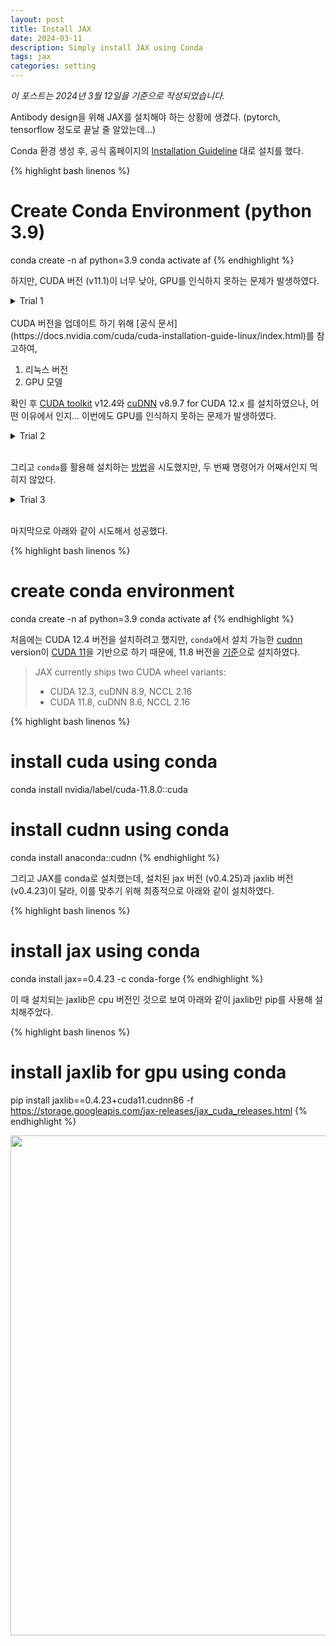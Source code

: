 ```yaml
---
layout: post
title: Install JAX
date: 2024-03-11
description: Simply install JAX using Conda
tags: jax
categories: setting
---
```


*이 포스트는 2024년 3월 12일을 기준으로 작성되었습니다.*

Antibody design을 위해 JAX를 설치해야 하는 상황에 생겼다. (pytorch, tensorflow 정도로 끝날 줄 알았는데...)

Conda 환경 생성 후, 공식 홈페이지의 [Installation Guideline](https://jax.readthedocs.io/en/latest/installation.html#nvidia-gpu) 대로 설치를 했다.

{% highlight bash linenos %}
  # Create Conda Environment (python 3.9)
  conda create -n af python=3.9
  conda activate af
{% endhighlight %}

하지만, CUDA 버전 (v11.1)이 너무 낮아, GPU를 인식하지 못하는 문제가 발생하였다.
<details>
  <summary>Trial 1</summary>
    CUDA version이 다음과 같이 다르게 나타났지만(<a href="https://stackoverflow.com/questions/53422407/different-cuda-versions-shown-by-nvcc-and-nvidia-smi">차이가 나는 이유</a>), 11.x라 공식 Guideline인 <a href="https://jax.readthedocs.io/en/latest/installation.html#nvidia-gpu">Installing JAX</a>에서 'CUDA 11 installation' 코드로 설치 시도함.
  {% highlight bash linenos %}
  nvidia-smi{% endhighlight %}
    <img width="800" src='{{"/assets/img/blog1_install_jax/nvidia-smi_results.png" | relative_url}}'>

  {% highlight bash linenos %}
  nvcc --version{% endhighlight %}
    <img width="500" src='{{"/assets/img/blog1_install_jax/nvcc_results.png" | relative_url}}'>

    <br>

{% highlight bash linenos %}
  # CUDA 11 installation
  # Note: wheels only available on linux.
  pip install --upgrade "jax[cuda11_pip]" -f https://storage.googleapis.com/jax-releases/jax_cuda_releases.html
{% endhighlight %}

{% highlight python linenos %}
  python
  from jax.lib import xla_bridge
  print(xla_bridge.get_backend().platform)
{% endhighlight %}

Log 메세지를 통해 CUDA version이 너무 낮음을 알 수 있었다.<br>

<div style="color:red;">CUDA backend failed to initialize: Found cuBLAS version 11201, but JAX was built against version 111103, which is newer. The copy of cuBLAS that is installed must be at least as new as the version against which JAX built. (Set TF_CPP_MIN_LOG_LEVEL=0 and rerun for more info.)<br>
cpu</div>

    <!-- <img width="500" src='{{"/assets/img/blog1_install_jax/jax_check.png" | relative_url}}'>

    <br> -->

</details>

<br>
CUDA 버전을 업데이트 하기 위해 [공식 문서](https://docs.nvidia.com/cuda/cuda-installation-guide-linux/index.html)를 참고하여,

1. 리눅스 버전
2. GPU 모델

확인 후 [CUDA toolkit](https://developer.nvidia.com/cuda-downloads) v12.4와 [cuDNN](https://developer.nvidia.com/rdp/cudnn-archive) v8.9.7 for CUDA 12.x 를 설치하였으나, 어떤 이유에서 인지... 이번에도 GPU를 인식하지 못하는 문제가 발생하였다.
<details>
  <summary>Trial 2</summary>
    <img width="800" src='{{"/assets/img/blog1_install_jax/env_setup.png" | relative_url}}'>

    <br>

{% highlight bash linenos %}
  # in .bash_profile
  export PATH=/usr/local/cuda-12.4/bin${PATH:+:${PATH}}
  export LD_LIBRARY_PATH=/usr/local/cuda-12.4/lib64${LD_LIBRARY_PATH:+:${LD_LIBRARY_PATH}}

  # after save
  source ~/.bash_profile
{% endhighlight %}

    (아마도 CUDA 12.3을 설치하면 되지 않았을까...)
</details>

<br>

그리고 ```conda```를 활용해 설치하는 [방법](https://jax.readthedocs.io/en/latest/installation.html#conda)을 시도했지만, 두 번째 명령어가 어째서인지 먹히지 않았다.

<details>
  <summary>Trial 3</summary>
{% highlight bash linenos %}
  conda install jax -c conda-forge
  conda install jaxlib=*=*cuda* jax cuda-nvcc -c conda-forge -c nvidia
{% endhighlight %}

<div style="color:red;">no matches found: jaxlib=*=*cuda*</div>
    <!-- <img width="500" src='{{"/assets/img/blog1_install_jax/conda_jaxlib_trial.png" | relative_url}}'> -->
</details>

<br>

마지막으로 아래와 같이 시도해서 성공했다.

{% highlight bash linenos %}
# create conda environment
conda create -n af python=3.9
conda activate af
{% endhighlight %}

처음에는 CUDA 12.4 버전을 설치하려고 했지만, ```conda```에서 설치 가능한 [cudnn](https://anaconda.org/anaconda/cudnn) version이 [CUDA 11](https://anaconda.org/nvidia/cuda)을 기반으로 하기 때문에, 11.8 버전을 [기준](https://jax.readthedocs.io/en/latest/installation.html#pip-installation-gpu-cuda-installed-locally-harder)으로 설치하였다.

> JAX currently ships two CUDA wheel variants:
> * CUDA 12.3, cuDNN 8.9, NCCL 2.16
> * CUDA 11.8, cuDNN 8.6, NCCL 2.16

{% highlight bash linenos %}
  # install cuda using conda
  conda install nvidia/label/cuda-11.8.0::cuda

  # install cudnn using conda
  conda install anaconda::cudnn
{% endhighlight %}

그리고 JAX를 conda로 설치했는데, 설치된 jax 버전 (v0.4.25)과 jaxlib 버전 (v0.4.23)이 달라, 이를 맞추기 위해 최종적으로 아래와 같이 설치하였다.

{% highlight bash linenos %}
  # install jax using conda
  conda install jax==0.4.23 -c conda-forge
{% endhighlight %}

이 때 설치되는 jaxlib은 cpu 버전인 것으로 보여 아래와 같이 jaxlib만 pip를 사용해 설치해주었다.

{% highlight bash linenos %}
  # install jaxlib for gpu using conda
  pip install jaxlib==0.4.23+cuda11.cudnn86 -f https://storage.googleapis.com/jax-releases/jax_cuda_releases.html
{% endhighlight %}

<img width="800" src='{{"/assets/img/blog1_install_jax/success.png" | relative_url}}'>
